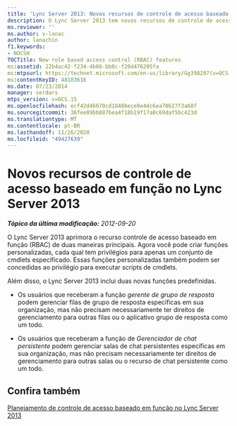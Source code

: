 ```yaml
---
title: 'Lync Server 2013: Novos recursos de controle de acesso baseado em função'
description: O Lync Server 2013 tem novos recursos de controle de acesso baseados em funções.
ms.reviewer: ''
ms.author: v-lanac
author: lanachin
f1.keywords:
- NOCSH
TOCTitle: New role based access control (RBAC) features
ms:assetid: 22b4ac42-f234-4b86-bb0c-f20d476205fa
ms:mtpsurl: https://technet.microsoft.com/en-us/library/Gg398297(v=OCS.15)
ms:contentKeyID: 48183616
ms.date: 07/23/2014
manager: serdars
mtps_version: v=OCS.15
ms.openlocfilehash: ecf42d46670cd1848bece8e4dc6ea70b27f3a68f
ms.sourcegitcommit: 36fee89bb887bea4f18b19f17a8c69daf5bc423d
ms.translationtype: MT
ms.contentlocale: pt-BR
ms.lasthandoff: 11/26/2020
ms.locfileid: "49427639"
---
```

# <a name="new-role-based-access-control-features-in-lync-server-2013"></a>Novos recursos de controle de acesso baseado em função no Lync Server 2013

<div data-xmlns="http://www.w3.org/1999/xhtml">

<div class="topic" data-xmlns="http://www.w3.org/1999/xhtml" data-msxsl="urn:schemas-microsoft-com:xslt" data-cs="https://msdn.microsoft.com/">

<div data-asp="https://msdn2.microsoft.com/asp">



</div>

<div id="mainSection">

<div id="mainBody">

<span> </span>

_**Tópico da última modificação:** 2012-09-20_

O Lync Server 2013 aprimora o recurso controle de acesso baseado em função (RBAC) de duas maneiras principais. Agora você pode criar funções personalizadas, cada qual tem privilégios para apenas um conjunto de cmdlets especificado. Essas funções personalizadas também podem ser concedidas ao privilégio para executar scripts de cmdlets.

Além disso, o Lync Server 2013 inclui duas novas funções predefinidas.

  - Os usuários que receberam a função *gerente de grupo de resposta* podem gerenciar filas de grupo de resposta específicas em sua organização, mas não precisam necessariamente ter direitos de gerenciamento para outras filas ou o aplicativo grupo de resposta como um todo.

  - Os usuários que receberam a função de *Gerenciador de chat persistente* podem gerenciar salas de chat persistentes específicas em sua organização, mas não precisam necessariamente ter direitos de gerenciamento para outras salas ou o recurso de chat persistente como um todo.

<div>

## <a name="see-also"></a>Confira também


[Planejamento de controle de acesso baseado em função no Lync Server 2013](lync-server-2013-planning-for-role-based-access-control.md)  
  

</div>

</div>

<span> </span>

</div>

</div>

</div>

